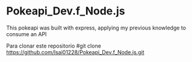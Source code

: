 # Pokeapi_Dev.f_Node.js
This pokeapi was built with express, applying my previous knowledge to consume an API

Para clonar este repositorio 
#git clone https://github.com/Isai01228/Pokeapi_Dev.f_Node.js.git

